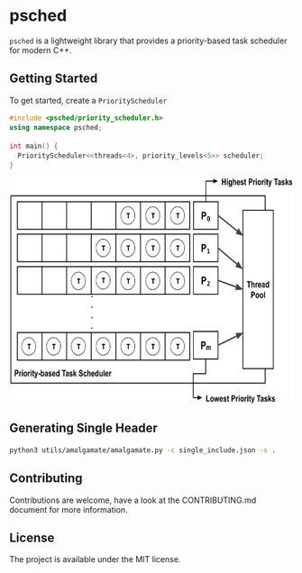 # psched

`psched` is a lightweight library that provides a priority-based task scheduler for modern C++.

## Getting Started

To get started, create a `PriorityScheduler`

```cpp
#include <psched/priority_scheduler.h>
using namespace psched;

int main() {
  PriorityScheduler<<threads<4>, priority_levels<5>> scheduler;
}
```

<p align="center">
  <img height="400" src="img/priority_scheduling.png"/>  
</p>

## Generating Single Header

```bash
python3 utils/amalgamate/amalgamate.py -c single_include.json -s .
```

## Contributing
Contributions are welcome, have a look at the CONTRIBUTING.md document for more information.

## License
The project is available under the MIT license.
